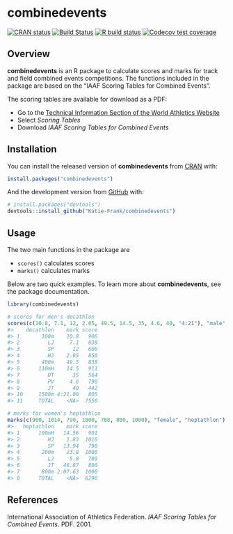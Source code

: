 
<!-- README.md is generated from README.Rmd. Please edit that file -->

# combinedevents

<!-- badges: start -->

[![CRAN
status](https://www.r-pkg.org/badges/version/combinedevents)](https://CRAN.R-project.org/package=combinedevents)
[![Build
Status](https://travis-ci.org/Katie-Frank/combinedevents.svg?branch=master)](https://travis-ci.org/Katie-Frank/combinedevents)
[![R build
status](https://github.com/Katie-Frank/combinedevents/workflows/R-CMD-check/badge.svg)](https://github.com/Katie-Frank/combinedevents/actions)
[![Codecov test
coverage](https://codecov.io/gh/Katie-Frank/combinedevents/branch/master/graph/badge.svg)](https://codecov.io/gh/Katie-Frank/combinedevents?branch=master)
<!-- badges: end -->

## Overview

**combinedevents** is an R package to calculate scores and marks for
track and field combined events competitions. The functions included in
the package are based on the “IAAF Scoring Tables for Combined Events”.

The scoring tables are available for download as a PDF:

  - Go to the [Technical Information Section of the World Athletics
    Website](https://www.worldathletics.org/about-iaaf/documents/technical-information)
  - Select *Scoring Tables*
  - Download *IAAF Scoring Tables for Combined Events*

## Installation

You can install the released version of **combinedevents** from
[CRAN](https://CRAN.R-project.org) with:

``` r
install.packages("combinedevents")
```

And the development version from [GitHub](https://github.com/) with:

``` r
# install.packages("devtools")
devtools::install_github("Katie-Frank/combinedevents")
```

## Usage

The two main functions in the package are

  - `scores()` calculates scores
  - `marks()` calculates marks

Below are two quick examples. To learn more about **combinedevents**,
see the package documentation.

``` r
library(combinedevents)

# scores for men's decathlon
scores(c(10.8, 7.1, 12, 2.05, 49.5, 14.5, 35, 4.6, 40, "4:21"), "male", "decathlon")
#>    decathlon    mark score
#> 1       100m    10.8   906
#> 2         LJ     7.1   838
#> 3         SP      12   606
#> 4         HJ    2.05   850
#> 5       400m    49.5   838
#> 6      110mH    14.5   911
#> 7         DT      35   564
#> 8         PV     4.6   790
#> 9         JT      40   442
#> 10     1500m 4:21.00   805
#> 11     TOTAL    <NA>  7550

# marks for women's heptathlon
marks(c(900, 1014, 790, 1000, 788, 800, 1000), "female", "heptathlon")
#>   heptathlon    mark score
#> 1      100mH   14.56   901
#> 2         HJ    1.83  1016
#> 3         SP   13.94   790
#> 4       200m    23.8  1000
#> 5         LJ     5.8   789
#> 6         JT   46.87   800
#> 7       800m 2:07.63  1000
#> 8      TOTAL    <NA>  6296
```

## References

International Association of Athletics Federation. *IAAF Scoring Tables
for Combined Events*. PDF. 2001.
